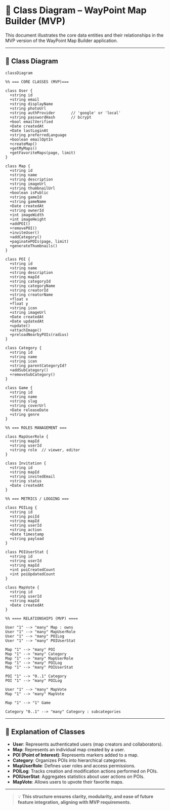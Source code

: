 # 🧩 Class Diagram – WayPoint Map Builder (MVP)

This document illustrates the core data entities and their relationships in the MVP version of the WayPoint Map Builder application.

---

## 🌳 Class Diagram

```mermaid
classDiagram

%% === CORE CLASSES (MVP)===

class User {
  +string id
  +string email
  +string displayName
  +string photoUrl
  +string authProvider       // 'google' or 'local'
  +string passwordHash       // bcrypt
  +bool emailVerified
  +Date createdAt
  +Date lastLoginAt
  +string preferredLanguage
  +boolean emailOptIn
  +createMap()
  +getMyMaps()
  +getFavoriteMaps(page, limit)
}

class Map {
  +string id
  +string name
  +string description
  +string imageUrl
  +string thumbnailUrl
  +boolean isPublic
  +string gameId
  +string gameName
  +Date createdAt
  +string ownerId
  +int imageWidth
  +int imageHeight
  +addPOI()
  +removePOI()
  +inviteUser()
  +addCategory()
  +paginatePOIs(page, limit)
  +generateThumbnails()
}

class POI {
  +string id
  +string name
  +string description
  +string mapId
  +string categoryId
  +string categoryName
  +string creatorId
  +string creatorName
  +float x
  +float y
  +string icon
  +string imageUrl
  +Date createdAt
  +Date updatedAt
  +update()
  +attachImage()
  +preloadNearbyPOIs(radius)
}

class Category {
  +string id
  +string name
  +string icon
  +string parentCategoryId?
  +addSubCategory()
  +removeSubCategory()
}

class Game {
  +string id
  +string name
  +string slug
  +string coverUrl
  +Date releaseDate
  +string genre
}

%% === ROLES MANAGEMENT ===

class MapUserRole {
  +string mapId
  +string userId
  +string role  // viewer, editor
}

class Invitation {
  +string id
  +string mapId
  +string invitedEmail
  +string status
  +Date createdAt
}

%% === METRICS / LOGGING ===

class POILog {
  +string id
  +string poiId
  +string mapId
  +string userId
  +string action
  +Date timestamp
  +string payload
}

class POIUserStat {
  +string id
  +string userId
  +string mapId
  +int poiCreatedCount
  +int poiUpdatedCount
}

class MapVote {
  +string id
  +string userId
  +string mapId
  +Date createdAt
}

%% ==== RELATIONSHIPS (MVP) ====

User "1" --> "many" Map : owns
User "1" --> "many" MapUserRole
User "1" --> "many" POILog
User "1" --> "many" POIUserStat

Map "1" --> "many" POI
Map "1" --> "many" Category
Map "1" --> "many" MapUserRole
Map "1" --> "many" POILog
Map "1" --> "many" POIUserStat

POI "1" --> "0..1" Category
POI "1" --> "many" POILog

User "1" --> "many" MapVote
Map "1" --> "many" MapVote

Map "1" --> "1" Game

Category "0..1" --> "many" Category : subcategories

```

---

## 🔑 Explanation of Classes

- **User**: Represents authenticated users (map creators and collaborators).
- **Map**: Represents an individual map created by a user.
- **POI (Point of Interest)**: Represents markers added to a map.
- **Category**: Organizes POIs into hierarchical categories.
- **MapUserRole**: Defines user roles and access permissions.
- **POILog**: Tracks creation and modification actions performed on POIs.
- **POIUserStat**: Aggregates statistics about user actions on POIs.
- **MapVote**: Allows users to upvote their favorite maps.

---

> 💡 **This structure ensures clarity, modularity, and ease of future feature integration, aligning with MVP requirements.**
